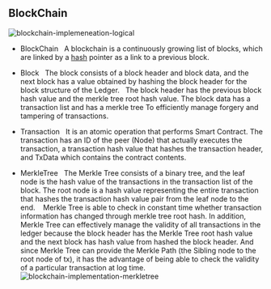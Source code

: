 ## BlockChain <a name="BlockChain"></a>
![blockchain-implemeneation-logical](../images/blockchain-implemeneation-logical.png)

- BlockChain
  A blockchain is a continuously growing list of blocks, which are linked by a [hash](https://en.wikipedia.org/wiki/Cryptographic_hash_function) pointer as a link to a previous block.

- Block
  The block consists of a block header and block data, and the next block has a value obtained by hashing the block header for the block structure of the Ledger.   The block header has the previous block hash value and the merkle tree root hash value. The block data has a transaction list and has a merkle tree To efficiently manage forgery and tampering of transactions.

- Transaction
  It is an atomic operation that performs Smart Contract. The transaction has an ID of the peer (Node) that actually executes the transaction, a transaction hash value that hashes the transaction header, and TxData which contains the contract contents.

- MerkleTree
  The Merkle Tree consists of a binary tree, and the leaf node is the hash value of the transactions in the transaction list of the block. The root node is a hash value representing the entire transaction that hashes the transaction hash value pair from the leaf node to the end.    Merkle Tree is able to check in constant time whether transaction information has changed through merkle tree root hash. In addition, Merkle Tree can effectively manage the validity of all transactions in the ledger because the block header has the Merkle Tree root hash value and the next block has hash value from hashed the block header. And since Merkle Tree can provide the Merkle Path (the Sibling node to the root node of tx), it has the advantage of being able to check the validity of a particular transaction at log time.
  ![blockchain-implementation-merkletree](../images/blockchain-implementation-merkletree.png)
